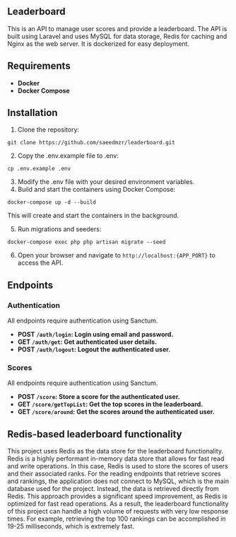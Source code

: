 ## Leaderboard

This is an API to manage user scores and provide a leaderboard. The API is built using Laravel and uses MySQL for data storage, Redis for caching and Nginx as the web server. It is dockerized for easy deployment.

## Requirements
- **Docker**
- **Docker Compose**


## Installation

1. Clone the repository:

`git clone https://github.com/saeedmzr/leaderboard.git`

2. Copy the .env.example file to .env:

`cp .env.example .env`

3. Modify the .env file with your desired environment variables.
4. Build and start the containers using Docker Compose:

`docker-compose up -d --build`

This will create and start the containers in the background.

5. Run migrations and seeders:

`docker-compose exec php php artisan migrate --seed`

6. Open your browser and navigate to `http://localhost:{APP_PORT}` to access the API.


## Endpoints


### Authentication
 All endpoints require authentication using Sanctum.

- **POST `/auth/login`: Login using email and password.**
- **GET `/auth/get`: Get authenticated user details.**
- **POST `/auth/logout`: Logout the authenticated user.**

### Scores
All endpoints require authentication using Sanctum.

- **POST `/score`: Store a score for the authenticated user.**
- **GET `/score/getTopList`: Get the top scores in the leaderboard.**
- **GET `/score/around`: Get the scores around the authenticated user.**
## Redis-based leaderboard functionality
This project uses Redis as the data store for the leaderboard functionality. Redis is a highly performant in-memory data store that allows for fast read and write operations. In this case, Redis is used to store the scores of users and their associated ranks.
For the reading endpoints that retrieve scores and rankings, the application does not connect to MySQL, which is the main database used for the project. Instead, the data is retrieved directly from Redis. This approach provides a significant speed improvement, as Redis is optimized for fast read operations.
As a result, the leaderboard functionality of this project can handle a high volume of requests with very low response times. For example, retrieving the top 100 rankings can be accomplished in 19-25 milliseconds, which is extremely fast.
